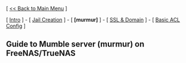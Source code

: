 [ [<< Back to Main Menu](https://github.com/seth586/guides/blob/master/README.md) ]

[ [Intro](README.md) ] - [ [Jail Creation](1_jail_creation.md) ] - [ **[murmur]** ] - [ [SSL & Domain](3_ssl_domain.md) ] - [ [Basic ACL Config](4_acl.md) ]

## Guide to Mumble server (murmur) on FreeNAS/TrueNAS
